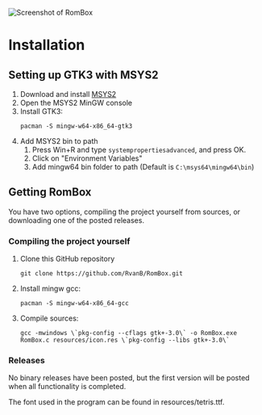 ![Screenshot of RomBox](https://i.imgur.com/PgE5ly4.png)

# Installation

## Setting up GTK3 with MSYS2
1. Download and install [MSYS2](https://www.msys2.org/)
2. Open the MSYS2 MinGW console
3. Install GTK3: 
	```
	pacman -S mingw-w64-x86_64-gtk3
	```
4. Add MSYS2 bin to path
	1. Press Win+R and type `systempropertiesadvanced`, and press OK.
	2. Click on "Environment Variables"
	3. Add mingw64 bin folder to path (Default is `C:\msys64\mingw64\bin`)

## Getting RomBox
You have two options, compiling the project yourself from sources, or downloading one of the posted releases.

### Compiling the project yourself
1. Clone this GitHub repository
	```
	git clone https://github.com/RvanB/RomBox.git
	```
2. Install mingw gcc: 
	```
	pacman -S mingw-w64-x86_64-gcc
	```
3. Compile sources:
	```
  	gcc -mwindows \`pkg-config --cflags gtk+-3.0\` -o RomBox.exe RomBox.c resources/icon.res \`pkg-config --libs gtk+-3.0\`
	```
### Releases
No binary releases have been posted, but the first version will be posted when all functionality is completed.

The font used in the program can be found in resources/tetris.ttf.
